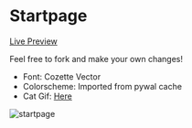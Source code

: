 # Startpage

[Live Preview](https://kencx.github.io/startpage/)

Feel free to fork and make your own changes!

- Font: Cozette Vector
- Colorscheme: Imported from pywal cache
- Cat Gif: [Here](https://twitter.com/avogado6/status/1165595520967954432?s=19)

![startpage](startpage.gif)


